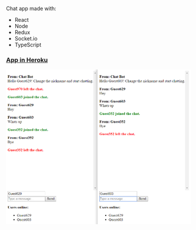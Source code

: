 Chat app made with:
- React
- Node
- Redux
- Socket.io
- TypeScript

### [App in Heroku](https://manochat.herokuapp.com/)

![manochat](https://github.com/villeverkkonen/react-chat/blob/master/documentation/images/manochat.png)